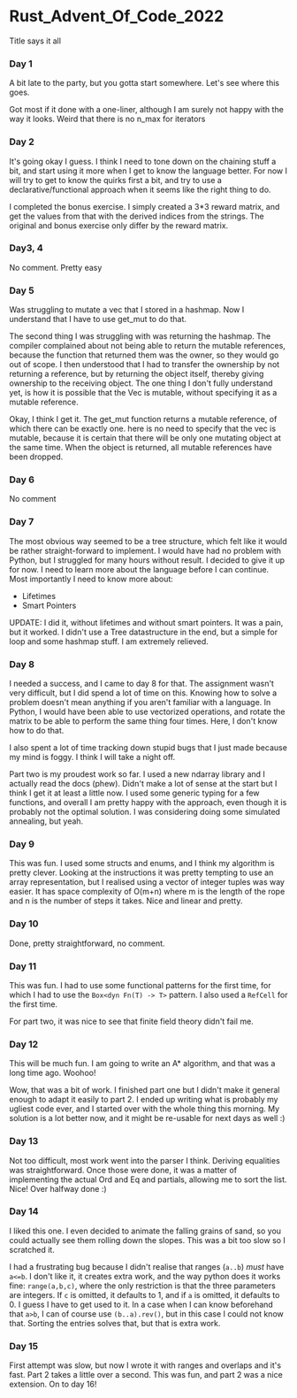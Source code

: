 # Rust_Advent_Of_Code_2022
Title says it all


### Day 1 
A bit late to the party, but you gotta start somewhere. Let's see where this goes.

Got most if it done with a one-liner, although I am surely not happy with the way it looks. Weird that there is no n_max for iterators

### Day 2
It's going okay I guess. I think I need to tone down on the chaining stuff a bit, and start using it more when I get to know the language better. For now I will try to get to know the quirks first a bit, and try to use a declarative/functional approach when it seems like the right thing to do.  

I completed the bonus exercise. I simply created a 3*3 reward matrix, and get the values from that with the derived indices from the strings. The original and bonus exercise only differ by the reward matrix.

### Day3, 4 
No comment. Pretty easy

### Day 5
Was struggling to mutate a vec that I stored in a hashmap. Now I understand that I have to use get_mut to do that.

The second thing I was struggling with was returning the hashmap. The compiler complained about not being able to return the mutable references, because the function that returned them was the owner, so they would go out of scope. I then understood that I had to transfer the ownership by not returning a reference, but by returning the object itself, thereby giving ownership to the receiving object. The one thing I don't fully understand yet, is how it is possible that the Vec is mutable, without specifying it as a mutable reference.

Okay, I think I get it. The get_mut function returns a mutable reference, of which there can be exactly one. here is no need to specify that the vec is mutable, because it is certain that there will be only one mutating object at the same time. When the object is returned, all mutable references have been dropped.

### Day 6
No comment

### Day 7
The most obvious way seemed to be a tree structure, which felt like it would be rather straight-forward to implement. I would have had no problem with Python, but I struggled for many hours without result. I decided to give it up for now. I need to learn more about the language before I can continue. Most importantly I need to know more about:
* Lifetimes
* Smart Pointers

UPDATE: 
I did it, without lifetimes and without smart pointers. It was a pain, but it worked. I didn't use a Tree datastructure in the end, but a simple for loop and some hashmap stuff. I am extremely relieved.

### Day 8
I needed a success, and I came to day 8 for that. The assignment wasn't very difficult, but I did spend a lot of time on this. Knowing how to solve a problem doesn't mean anything if you aren't familiar with a language. In Python, I would have been able to use vectorized operations, and rotate the matrix to be able to perform the same thing four times. Here, I don't know how to do that. 

I also spent a lot of time tracking down stupid bugs that I just made because my mind is foggy. I think I will take a night off. 

Part two is my proudest work so far. I used a new ndarray library and I actually read the docs (phew). Didn't make a lot of sense at the start but I think I get it at least a little now. I used some generic typing for a few functions, and overall I am pretty happy with the approach, even though it is probably not the optimal solution. I was considering doing some simulated annealing, but yeah.


### Day 9
This was fun. I used some structs and enums, and I think my algorithm is pretty clever. Looking at the instructions it was pretty tempting to use an array representation, but I realised using a vector of integer tuples was way easier. It has space complexity of O(m+n) where m is the length of the rope and n is the number of steps it takes. Nice and linear and pretty. 

### Day 10
Done, pretty straightforward, no comment.

### Day 11
This was fun. I had to use some functional patterns for the first time, for which I had to use the `Box<dyn Fn(T) -> T>` pattern. I also used a `RefCell` for the first time. 

For part two, it was nice to see that finite field theory didn't fail me. 

### Day 12

This will be much fun. I am going to write an A* algorithm, and that was a long time ago. Woohoo!

Wow, that was a bit of work. I finished part one but I didn't make it general enough to adapt it easily to part 2. I ended up writing what is probably my ugliest code ever, and I started over with the whole thing this morning. My solution is a lot better now, and it might be re-usable for next days as well :)

### Day 13

Not too difficult, most work went into the parser I think. Deriving equalities was straightforward. Once those were done, it was a matter of implementing the actual Ord and Eq and partials, allowing me to sort the list. Nice! Over halfway done :)

### Day 14

I liked this one. I even decided to animate the falling grains of sand, so you could actually see them rolling down the slopes. This was a bit too slow so I scratched it. 

I had a frustrating bug because I didn't realise that ranges (`a..b`) *must* have `a<=b`. I don't like it, it creates extra work, and the way python does it works fine: `range(a,b,c)`, where the only restriction is that the three parameters are integers. If `c` is omitted, it defaults to 1, and if `a` is omitted, it defaults to 0. I guess I have to get used to it. In a case when I can know beforehand that `a>b`, I can of course use `(b..a).rev()`, but in this case I could not know that. Sorting the entries solves that, but that is extra work.

### Day 15

First attempt was slow, but now I wrote it with ranges and overlaps and it's fast. Part 2 takes a little over a second. This was fun, and part 2 was a nice extension. On to day 16!
